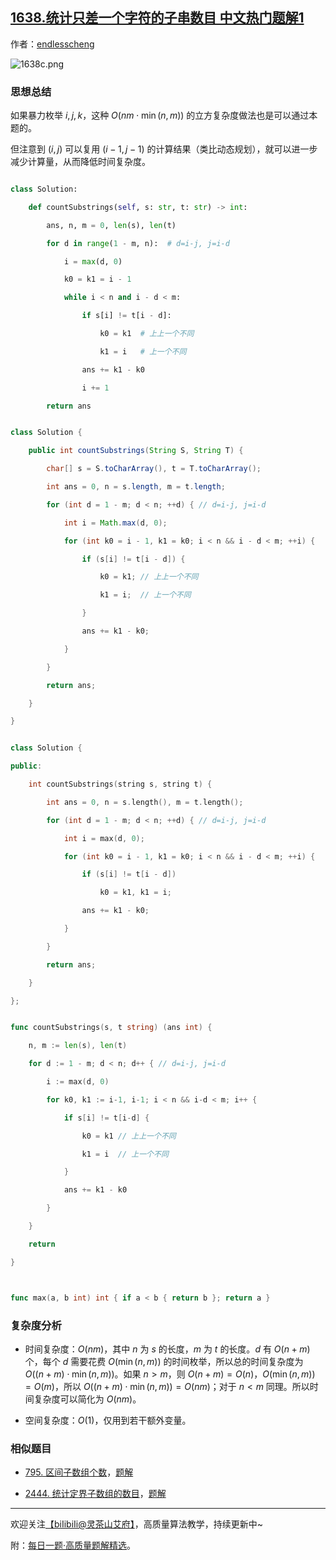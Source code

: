 ## [1638.统计只差一个字符的子串数目 中文热门题解1](https://leetcode.cn/problems/count-substrings-that-differ-by-one-character/solutions/100000/tu-jie-fei-bao-li-onm-suan-fa-pythonjava-k5og)

作者：[endlesscheng](https://leetcode.cn/u/endlesscheng)

![1638c.png](https://pic.leetcode.cn/1679755070-vMiOmT-1638c.png)

### 思想总结

如果暴力枚举 $i,j,k$，这种 $O(nm\cdot\min(n,m))$ 的立方复杂度做法也是可以通过本题的。

但注意到 $(i,j)$ 可以复用 $(i-1,j-1)$ 的计算结果（类比动态规划），就可以进一步减少计算量，从而降低时间复杂度。

```py [sol1-Python3]
class Solution:
    def countSubstrings(self, s: str, t: str) -> int:
        ans, n, m = 0, len(s), len(t)
        for d in range(1 - m, n):  # d=i-j, j=i-d
            i = max(d, 0)
            k0 = k1 = i - 1
            while i < n and i - d < m:
                if s[i] != t[i - d]:
                    k0 = k1  # 上上一个不同
                    k1 = i   # 上一个不同
                ans += k1 - k0
                i += 1
        return ans
```

```java [sol1-Java]
class Solution {
    public int countSubstrings(String S, String T) {
        char[] s = S.toCharArray(), t = T.toCharArray();
        int ans = 0, n = s.length, m = t.length;
        for (int d = 1 - m; d < n; ++d) { // d=i-j, j=i-d
            int i = Math.max(d, 0);
            for (int k0 = i - 1, k1 = k0; i < n && i - d < m; ++i) {
                if (s[i] != t[i - d]) {
                    k0 = k1; // 上上一个不同
                    k1 = i;  // 上一个不同
                }
                ans += k1 - k0;
            }
        }
        return ans;
    }
}
```

```cpp [sol1-C++]
class Solution {
public:
    int countSubstrings(string s, string t) {
        int ans = 0, n = s.length(), m = t.length();
        for (int d = 1 - m; d < n; ++d) { // d=i-j, j=i-d
            int i = max(d, 0);
            for (int k0 = i - 1, k1 = k0; i < n && i - d < m; ++i) {
                if (s[i] != t[i - d])
                    k0 = k1, k1 = i;
                ans += k1 - k0;
            }
        }
        return ans;
    }
};
```

```go [sol1-Go]
func countSubstrings(s, t string) (ans int) {
    n, m := len(s), len(t)
    for d := 1 - m; d < n; d++ { // d=i-j, j=i-d
        i := max(d, 0)
        for k0, k1 := i-1, i-1; i < n && i-d < m; i++ {
            if s[i] != t[i-d] {
                k0 = k1 // 上上一个不同
                k1 = i  // 上一个不同
            }
            ans += k1 - k0
        }
    }
    return
}

func max(a, b int) int { if a < b { return b }; return a }
```

### 复杂度分析

- 时间复杂度：$O(nm)$，其中 $n$ 为 $s$ 的长度，$m$ 为 $t$ 的长度。$d$ 有 $O(n+m)$ 个，每个 $d$ 需要花费 $O(\min(n,m))$ 的时间枚举，所以总的时间复杂度为 $O((n+m)\cdot\min(n,m))$。如果 $n>m$，则 $O(n+m)=O(n)$，$O(\min(n,m))=O(m)$，所以 $O((n+m)\cdot\min(n,m))=O(nm)$；对于 $n<m$ 同理。所以时间复杂度可以简化为 $O(nm)$。
- 空间复杂度：$O(1)$，仅用到若干额外变量。

### 相似题目

- [795. 区间子数组个数](https://leetcode.cn/problems/number-of-subarrays-with-bounded-maximum/)，[题解](https://leetcode.cn/problems/number-of-subarrays-with-bounded-maximum/solution/tu-jie-yi-ci-bian-li-jian-ji-xie-fa-pyth-n75l/)
- [2444. 统计定界子数组的数目](https://leetcode.cn/problems/count-subarrays-with-fixed-bounds/)，[题解](https://leetcode.cn/problems/count-subarrays-with-fixed-bounds/solution/jian-ji-xie-fa-pythonjavacgo-by-endlessc-gag2/)

---

欢迎关注[【biIibiIi@灵茶山艾府】](https://space.bilibili.com/206214)，高质量算法教学，持续更新中~

附：[每日一题·高质量题解精选](https://github.com/EndlessCheng/codeforces-go/blob/master/leetcode/SOLUTIONS.md)。
